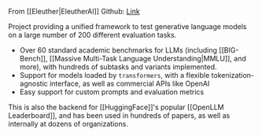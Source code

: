 From [[Eleuther|EleutherAI]]
Github: [Link](https://github.com/EleutherAI/lm-evaluation-harness)

Project providing a unified framework to test generative language models on a large number of 200 different evaluation tasks.
- Over 60 standard academic benchmarks for LLMs (including [[BIG-Bench]], [[Massive Multi-Task Language Understanding|MMLU]], and more), with hundreds of subtasks and variants implemented.
- Support for models loaded by `transformers`, with a flexible tokenization-agnostic interface, as well as commercial APIs like OpenAI
- Easy support for custom prompts and evaluation metrics

This is also the backend for [[HuggingFace]]'s popular [[OpenLLM Leaderboard]], and has been used in hundreds of papers, as well as internally at dozens of organizations.
